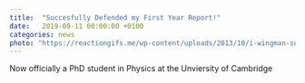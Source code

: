 ```yaml
---
title:  "Succesfully Defended my First Year Report!"
date:   2019-09-11 00:00:00 +0100
categories: news
photo: "https://reactiongifs.me/wp-content/uploads/2013/10/i-wingman-successfully-leonardo-dicaprio.gif"
---
```


Now officially a PhD student in Physics at the Unviersity of Cambridge
